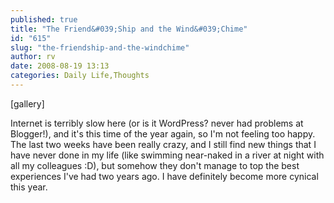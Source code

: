 ```yaml
---
published: true
title: "The Friend&#039;Ship and the Wind&#039;Chime"
id: "615"
slug: "the-friendship-and-the-windchime"
author: rv
date: 2008-08-19 13:13
categories: Daily Life,Thoughts
---
```

[gallery]

Internet is terribly slow here (or is it WordPress? never had problems at Blogger!), and it's this time of the year again, so I'm not feeling too happy. The last two weeks have been really crazy, and I still find new things that I have never done in my life (like swimming near-naked in a river at night with all my colleagues :D), but somehow they don't manage to top the best experiences I've had two years ago. I have definitely become more cynical this year.